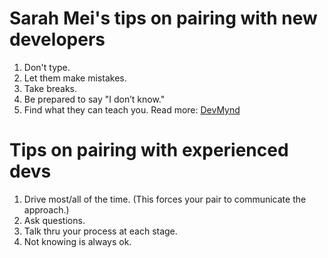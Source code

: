 # Sarah Mei's tips on pairing with new developers
1. Don't type.
2. Let them make mistakes.
3. Take breaks.
4. Be prepared to say "I don’t know."
5. Find what they can teach you.
Read more: [DevMynd](https://devmynd.com/blog/2015-1-pairing-with-junior-developers/)

# Tips on pairing with experienced devs 
1. Drive most/all of the time. (This forces your pair to communicate the approach.) 
2. Ask questions.
3. Talk thru your process at each stage. 
4. Not knowing is always ok.
